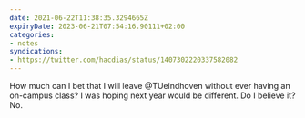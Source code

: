 ```yaml
---
date: 2021-06-22T11:38:35.3294665Z
expiryDate: 2023-06-21T07:54:16.90111+02:00
categories:
- notes
syndications:
- https://twitter.com/hacdias/status/1407302220337582082
---
```


How much can I bet that I will leave @TUeindhoven without ever having an on-campus class? I was hoping next year would be different. Do I believe it? No.
